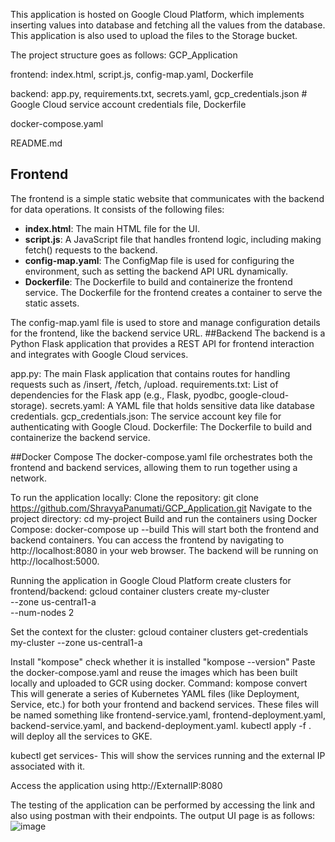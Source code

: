 This application is hosted on Google Cloud Platform, which implements inserting values into database and fetching all the values from the database. This application is also used to upload the files to the Storage bucket.

The project structure goes as follows:
GCP_Application

frontend: index.html, script.js, config-map.yaml, Dockerfile

backend: app.py, requirements.txt, secrets.yaml, gcp_credentials.json  # Google Cloud service account credentials file, Dockerfile

docker-compose.yaml

README.md

## Frontend

The frontend is a simple static website that communicates with the backend for data operations. It consists of the following files:

- **index.html**: The main HTML file for the UI.
- **script.js**: A JavaScript file that handles frontend logic, including making fetch() requests to the backend.
- **config-map.yaml**: The ConfigMap file is used for configuring the environment, such as setting the backend API URL dynamically.
- **Dockerfile**: The Dockerfile to build and containerize the frontend service.
The Dockerfile for the frontend creates a container to serve the static assets.

The config-map.yaml file is used to store and manage configuration details for the frontend, like the backend service URL.
##Backend
The backend is a Python Flask application that provides a REST API for frontend interaction and integrates with Google Cloud services.

app.py: The main Flask application that contains routes for handling requests such as /insert, /fetch, /upload.
requirements.txt: List of dependencies for the Flask app (e.g., Flask, pyodbc, google-cloud-storage).
secrets.yaml: A YAML file that holds sensitive data like database credentials.
gcp_credentials.json: The service account key file for authenticating with Google Cloud.
Dockerfile: The Dockerfile to build and containerize the backend service.

##Docker Compose
The docker-compose.yaml file orchestrates both the frontend and backend services, allowing them to run together using a network.

To run the application locally:
Clone the repository:
git clone https://github.com/ShravyaPanumati/GCP_Application.git
Navigate to the project directory:
cd my-project
Build and run the containers using Docker Compose:
docker-compose up --build
This will start both the frontend and backend containers. You can access the frontend by navigating to http://localhost:8080 in your web browser. The backend will be running on http://localhost:5000.

Running the application in Google Cloud Platform
create clusters for frontend/backend: 
gcloud container clusters create my-cluster \
    --zone us-central1-a\
    --num-nodes 2

Set the context for the cluster:
gcloud container clusters get-credentials my-cluster --zone us-central1-a

Install "kompose"
check whether it is installed "kompose --version"
Paste the docker-compose.yaml and reuse the images which has been built locally and uploaded to GCR using docker.
Command: kompose convert
This will generate a series of Kubernetes YAML files (like Deployment, Service, etc.) for both your frontend and backend services. These files will be named something like frontend-service.yaml, frontend-deployment.yaml, backend-service.yaml, and backend-deployment.yaml.
kubectl apply -f . will deploy all the services to GKE.

kubectl get services- This will show the services running and the external IP associated with it.

Access the application using http://ExternalIP:8080

The testing of the application can be performed by accessing the link and also using postman with their endpoints.
The output UI page is as follows:
![image](https://github.com/user-attachments/assets/43eead17-471b-4504-b412-6ff71d6536f2)
